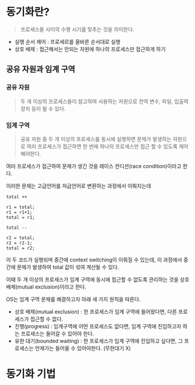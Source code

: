 # 동기화란?
> 프로세스들 사이의 수행 시기를 맞추는 것을 의미한다.

- 실행 순서 제어 : 프로세르를 올바른 순서대로 실행
- 상호 배제 : 접근해서는 안되는 자원에 하나의 프로세스만 접근하게 하기
## 공유 자원과 임계 구역
### 공유 자원
> 두 개 이상의 프로세스들이 참고하여 사용하는 자원으로 전역 변수, 파일, 입출력장치 등이 될 수 있다.

### 임계 구역
> 공유 자원 중 두 개 이상의 프로세스를 동시에 실행하면 문제가 발생하는 자원으로 여러 프로세스가 접근하면 한 번에 하나의 프로세스만 접근 할 수 있도록 제어해야한다.

여러 프로세스가 접근하여 문제가 생긴 것을 레이스 컨디션(race condition)이라고 한다.

이러한 문제는 고급언어를 저급언어로 변환하는 과정에서 이뤄지는데
```
total ++

r1 = total;
r1 = r1+1;
total = r1;
```

```
total --

r2 = total;
r2 = r2-1;
total = r2;
```

이 두 코드가 실행되며 중간에 context switching이 이뤄질 수 있는데, 이 과정에서 중간에 문제가 발생하여 total 값이 섞여 계산될 수 있다.

이때 두 개 이상의 프로세스가 임계 구역에 동시에 접근할 수 없도록 관리하는 것을 상호 배제(mutual exclusion)이라고 한다.

OS는 임계 구역 문제를 해결하고자 아래 세 가지 원칙을 따른다.

- 상호 배제(mutual exclusion) : 한 프로세스가 임계 구역에 들어왔다면, 다른 프로세스가 접근할 수 없다.
- 진행(progress) :  임계구역에 어떤 프로세스도 없다면, 임계 구역에 진입하고자 하는 프로세스는 들어갈 수 있어야 한다.
- 유한 대기(bounded waiting) : 한 프로세스가 임계 구역에 진입하고 싶다면, 그 프로세스는 언제가는 들어올 수 있어야한다. (무한대기 X)

# 동기화 기법
